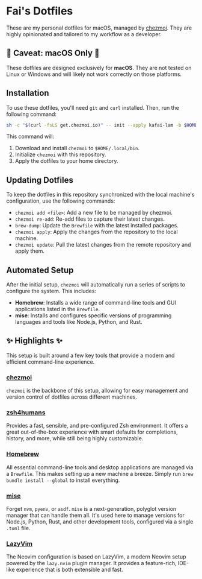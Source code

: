 # Fai's Dotfiles

These are my personal dotfiles for macOS, managed by [chezmoi](https://chezmoi.io). They are highly opinionated and tailored to my workflow as a developer.

## 🚨 Caveat: macOS Only 🚨

These dotfiles are designed exclusively for **macOS**. They are not tested on Linux or Windows and will likely not work correctly on those platforms.

## Installation

To use these dotfiles, you'll need `git` and `curl` installed. Then, run the following command:

```sh
sh -c "$(curl -fsLS get.chezmoi.io)" -- init --apply kafai-lam -b $HOME/.local/bin
```

This command will:

1. Download and install `chezmoi` to `$HOME/.local/bin`.
2. Initialize `chezmoi` with this repository.
3. Apply the dotfiles to your home directory.

## Updating Dotfiles

To keep the dotfiles in this repository synchronized with the local machine's configuration, use the following commands:

- `chezmoi add <file>`: Add a new file to be managed by chezmoi.
- `chezmoi re-add`: Re-add files to capture their latest changes.
- `brew-dump`: Update the `Brewfile` with the latest installed packages.
- `chezmoi apply`: Apply the changes from the repository to the local machine.
- `chezmoi update`: Pull the latest changes from the remote repository and apply them.

## Automated Setup

After the initial setup, `chezmoi` will automatically run a series of scripts to configure the system. This includes:

- **Homebrew**: Installs a wide range of command-line tools and GUI applications listed in the `Brewfile`.
- **mise**: Installs and configures specific versions of programming languages and tools like Node.js, Python, and Rust.

## ✨ Highlights ✨

This setup is built around a few key tools that provide a modern and efficient command-line experience.

### [chezmoi](https://chezmoi.io)

`chezmoi` is the backbone of this setup, allowing for easy management and version control of dotfiles across different machines.

### [zsh4humans](https://github.com/romkatv/zsh4humans)

Provides a fast, sensible, and pre-configured Zsh environment. It offers a great out-of-the-box experience with smart defaults for completions, history, and more, while still being highly customizable.

### [Homebrew](https://brew.sh)

All essential command-line tools and desktop applications are managed via a `Brewfile`. This makes setting up a new machine a breeze. Simply run `brew bundle install --global` to install everything.

### [mise](https://mise.jdx.dev/)

Forget `nvm`, `pyenv`, or `asdf`. `mise` is a next-generation, polyglot version manager that can handle them all. It's used here to manage versions for Node.js, Python, Rust, and other development tools, configured via a single `.toml` file.

### [LazyVim](https://www.lazyvim.org/)

The Neovim configuration is based on LazyVim, a modern Neovim setup powered by the `lazy.nvim` plugin manager. It provides a feature-rich, IDE-like experience that is both extensible and fast.
